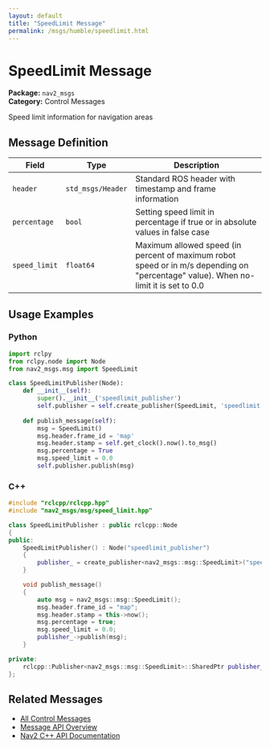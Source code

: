 ```yaml
---
layout: default
title: "SpeedLimit Message"
permalink: /msgs/humble/speedlimit.html
---
```


# SpeedLimit Message

**Package:** `nav2_msgs`  
**Category:** Control Messages

Speed limit information for navigation areas

## Message Definition

| Field | Type | Description |
|-------|------|-------------|
| `header` | `std_msgs/Header` | Standard ROS header with timestamp and frame information |
| `percentage` | `bool` | Setting speed limit in percentage if true or in absolute values in false case |
| `speed_limit` | `float64` | Maximum allowed speed (in percent of maximum robot speed or in m/s depending on "percentage" value). When no-limit it is set to 0.0 |



## Usage Examples

### Python

```python
import rclpy
from rclpy.node import Node
from nav2_msgs.msg import SpeedLimit

class SpeedLimitPublisher(Node):
    def __init__(self):
        super().__init__('speedlimit_publisher')
        self.publisher = self.create_publisher(SpeedLimit, 'speedlimit', 10)
        
    def publish_message(self):
        msg = SpeedLimit()
        msg.header.frame_id = 'map'
        msg.header.stamp = self.get_clock().now().to_msg()
        msg.percentage = True
        msg.speed_limit = 0.0
        self.publisher.publish(msg)
```

### C++

```cpp
#include "rclcpp/rclcpp.hpp"
#include "nav2_msgs/msg/speed_limit.hpp"

class SpeedLimitPublisher : public rclcpp::Node
{
public:
    SpeedLimitPublisher() : Node("speedlimit_publisher")
    {
        publisher_ = create_publisher<nav2_msgs::msg::SpeedLimit>("speedlimit", 10);
    }

    void publish_message()
    {
        auto msg = nav2_msgs::msg::SpeedLimit();
        msg.header.frame_id = "map";
        msg.header.stamp = this->now();
        msg.percentage = true;
        msg.speed_limit = 0.0;
        publisher_->publish(msg);
    }

private:
    rclcpp::Publisher<nav2_msgs::msg::SpeedLimit>::SharedPtr publisher_;
};
```

## Related Messages

- [All Control Messages](/humble/msgs/index.html#control-messages)
- [Message API Overview](/humble/msgs/index.html)
- [Nav2 C++ API Documentation](/humble/html/index.html)
